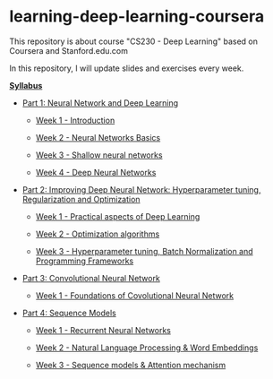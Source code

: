 # learning-deep-learning-coursera

This repository is about course "CS230 - Deep Learning" based on Coursera and Stanford.edu.com

In this repository, I will update slides and exercises every week.

**[Syllabus](https://cs230.stanford.edu/syllabus/)**

- [Part 1: Neural Network and Deep Learning](https://github.com/dangnam739/learning-deep-learning-coursera/tree/master/Neural%20Networks%20and%20Deep%20Learning)

  - [Week 1 - Introduction](https://github.com/dangnam739/learning-deep-learning-coursera/tree/master/Neural%20Networks%20and%20Deep%20Learning/Week%201%20-%20Introduction)
  
  - [Week 2 - Neural Networks Basics](https://github.com/dangnam739/learning-deep-learning-coursera/tree/master/Neural%20Networks%20and%20Deep%20Learning/Week%202%20-%20Neural%20Networks%20Basics)
  
  - [Week 3 - Shallow neural networks](https://github.com/dangnam739/learning-deep-learning-coursera/tree/master/Neural%20Networks%20and%20Deep%20Learning/Week%203%20-%20Shallow%20neural%20networks)
  
  - [Week 4 - Deep Neural Networks](https://github.com/dangnam739/learning-deep-learning-coursera/tree/master/Neural%20Networks%20and%20Deep%20Learning/Week%204%20-%20Deep%20Neural%20Networks)
  
  
  
- [Part 2: Improving Deep Neural Network: Hyperparameter tuning, Regularization and Optimization](https://github.com/dangnam739/learning-deep-learning-coursera/tree/master/Improving%20Deep%20Neural%20Networks)

  - [Week 1 - Practical aspects of Deep Learning](https://github.com/dangnam739/learning-deep-learning-coursera/tree/master/Improving%20Deep%20Neural%20Networks/Week%201)
  
  - [Week 2 - Optimization algorithms](https://github.com/dangnam739/learning-deep-learning-coursera/tree/master/Improving%20Deep%20Neural%20Networks/Week%202)
  
  - [Week 3 - Hyperparameter tuning, Batch Normalization and Programming Frameworks](https://github.com/dangnam739/learning-deep-learning-coursera/tree/master/Improving%20Deep%20Neural%20Networks/Week%203)
  
- [Part 3: Convolutional Neural Network](https://github.com/dangnam739/deep-learning-coursera/tree/master/Convolution%20Neural%20Network)

  - [Week 1 - Foundations of Covolutional Neural Network](https://github.com/dangnam739/deep-learning-coursera/tree/master/Convolution%20Neural%20Network/Week%201%20-%20Foundations%20of%20Convolutional%20Neural%20Networks)

- [Part 4: Sequence Models](https://github.com/dangnam739/learning-deep-learning-coursera/tree/master/Sequence%20Models)
  - [Week 1 - Recurrent Neural Networks](https://github.com/dangnam739/learning-deep-learning-coursera/tree/master/Sequence%20Models/Recurrent%20Neural%20Networks)
  
  - [Week 2 - Natural Language Processing & Word Embeddings](https://github.com/dangnam739/learning-deep-learning-coursera/tree/master/Sequence%20Models/Natural%20Language%20Processing%20%26%20Word%20Embeddings)
  
  - [Week 3 - Sequence models & Attention mechanism](https://github.com/dangnam739/learning-deep-learning-coursera/tree/master/Sequence%20Models/Sequence%20models%20%26%20Attention%20mechanism)
